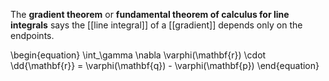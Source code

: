 The **gradient theorem** or **fundamental theorem of calculus for line integrals** says the [[line integral]] of a [[gradient]] depends only on the endpoints.

\begin{equation}
\int_\gamma \nabla \varphi(\mathbf{r}) \cdot \dd{\mathbf{r}} = \varphi(\mathbf{q}) - \varphi(\mathbf{p})
\end{equation}